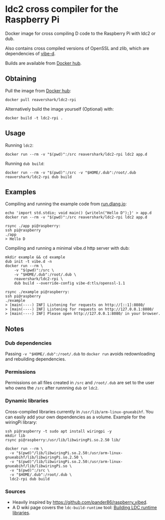# ldc2 cross compiler for the Raspberry Pi
Docker image for cross compiling D code to the Raspberry Pi with ldc2 or dub.

Also contains cross compiled versions of OpenSSL and zlib, which are dependencies of [vibe-d](https://vibed.org/).

Builds are available from [Docker hub](https://hub.docker.com/r/reavershark/ldc2-rpi).

## Obtaining
Pull the image from [Docker hub](https://hub.docker.com/r/reavershark/ldc2-rpi):
```
docker pull reavershark/ldc2-rpi
```

Alternatively build the image yourself (Optional) with:
```
docker build -t ldc2-rpi .
```

## Usage
Running `ldc2`:
```
docker run --rm -v "$(pwd)":/src reavershark/ldc2-rpi ldc2 app.d
```

Running `dub build`:
```
docker run --rm -v "$(pwd)":/src -v "$HOME/.dub":/root/.dub reavershark/ldc2-rpi dub build
```

## Examples
Compiling and running the example code from [run.dlang.io](https://run.dlang.io/):
```
echo 'import std.stdio; void main() {writeln("Hello D");}' > app.d
docker run --rm -v "$(pwd)":/src reavershark/ldc2-rpi ldc2 app.d

rsync ./app pi@raspberry:
ssh pi@raspberry
./app
> Hello D
```

Compiling and running a minimal vibe.d http server with dub:
```
mkdir example && cd example
dub init -t vibe.d -n
docker run --rm \
    -v "$(pwd)":/src \
    -v "$HOME/.dub":/root/.dub \
    reavershark/ldc2-rpi \
    dub build --override-config vibe-d:tls/openssl-1.1

rsync ./example pi@raspberry:
ssh pi@raspberry
./example
> [main(----) INF] Listening for requests on http://[::1]:8080/
> [main(----) INF] Listening for requests on http://127.0.0.1:8080/
> [main(----) INF] Please open http://127.0.0.1:8080/ in your browser.
```

## Notes
### Dub dependencies
Passing `-v "$HOME/.dub":/root/.dub` to `docker run` avoids redownloading and rebuilding dependencies.

### Permissions
Permissions on all files created in `/src` and `/root/.dub` are set to the user who owns the `/src` after runnning `dub` or `ldc2`.

### Dynamic libraries
Cross-compiled libraries currently in `/usr/lib/arm-linux-gnueabihf`. You can easily add your own dependencies as a volume.
Example for the wiringPi library:
```
ssh pi@raspberry -t sudo apt install wiringpi -y
mkdir lib
rsync pi@raspberry:/usr/lib/libwiringPi.so.2.50 lib/

docker run --rm \
  -v "$(pwd)"/lib/libwiringPi.so.2.50:/usr/arm-linux-gnueabihf/lib/libwiringPi.so.2.50 \
  -v "$(pwd)"/lib/libwiringPi.so.2.50:/usr/arm-linux-gnueabihf/lib/libwiringPi.so \
  -v "$(pwd)":/src \
  -v "$HOME/.dub":/root/.dub \
  ldc2-rpi dub build
```

### Sources
- Heavily inspired by https://github.com/pander86/raspberry_vibed.
- A D wiki page covers the `ldc-build-runtime` tool: [Building LDC runtime libraries](https://wiki.dlang.org/Building_LDC_runtime_libraries).
